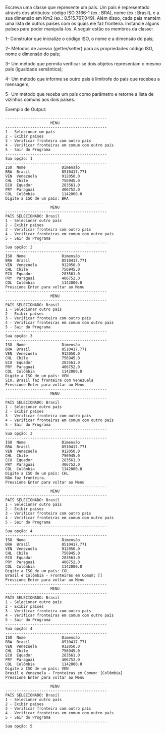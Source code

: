 Escreva uma classe que represente um país. Um país é representado através dos atributos: código ISO 3166-1 (ex.: BRA), nome (ex.: Brasil), e a sua dimensão em Km2 (ex.: 8.515.767,049). Além disso, cada país mantém uma lista de outros países com os quais ele faz fronteira. Instancie alguns países para poder manipulá-los. A seguir estão os membros da classe:

1- Construtor que inicialize o código ISO, o nome e a dimensão do
país;

2- Métodos de acesso (getter/setter) para as propriedades código
ISO, nome e dimensão do país;

3- Um método que permita verificar se dois objetos representam o
mesmo país (igualdade semântica);

4- Um método que informe se outro país é limítrofe do país que
recebeu a mensagem;

5- Um método que receba um país como parâmetro e retorne a lista de
vizinhos comuns aos dois países.

Exemplo de Output:
~~~
---------------------------------------------
                    MENU
---------------------------------------------
1 - Selecionar um país
2 - Exibir países
3 - Verificar fronteira com outro país
4 - Verificar fronteiras em comum com outro país
5 - Sair do Programa
---------------------------------------------
Sua opção: 1
---------------------------------------------
ISO  Nome                Dimensão
BRA  Brasil              8510417.771
VEN  Venezuela           912050.0
CHL  Chile               756945.0
ECU  Equador             283561.0
PRY  Paraguai            406752.0
COL  Colômbia            1142000.0
Digite a ISO de um país: BRA
---------------------------------------------
                    MENU
---------------------------------------------
PAÍS SELECIONADO: Brasil
1 - Selecionar outro país
2 - Exibir países
3 - Verificar fronteira com outro país
4 - Verificar fronteiras em comum com outro país
5 - Sair do Programa
---------------------------------------------
Sua opção: 2
---------------------------------------------
ISO  Nome                Dimensão
BRA  Brasil              8510417.771
VEN  Venezuela           912050.0
CHL  Chile               756945.0
ECU  Equador             283561.0
PRY  Paraguai            406752.0
COL  Colômbia            1142000.0
Pressione Enter para voltar ao Menu 
---------------------------------------------
                    MENU
---------------------------------------------
PAÍS SELECIONADO: Brasil
1 - Selecionar outro país
2 - Exibir países
3 - Verificar fronteira com outro país
4 - Verificar fronteiras em comum com outro país
5 - Sair do Programa
---------------------------------------------
Sua opção: 3
---------------------------------------------
ISO  Nome                Dimensão
BRA  Brasil              8510417.771
VEN  Venezuela           912050.0
CHL  Chile               756945.0
ECU  Equador             283561.0
PRY  Paraguai            406752.0
COL  Colômbia            1142000.0
Digite a ISO de um país: VEN
Sim. Brasil faz fronteira com Venezuela
Pressione Enter para voltar ao Menu 
---------------------------------------------
                    MENU
---------------------------------------------
PAÍS SELECIONADO: Brasil
1 - Selecionar outro país
2 - Exibir países
3 - Verificar fronteira com outro país
4 - Verificar fronteiras em comum com outro país
5 - Sair do Programa
---------------------------------------------
Sua opção: 3
---------------------------------------------
ISO  Nome                Dimensão
BRA  Brasil              8510417.771
VEN  Venezuela           912050.0
CHL  Chile               756945.0
ECU  Equador             283561.0
PRY  Paraguai            406752.0
COL  Colômbia            1142000.0
Digite a ISO de um país: CHL
Não faz fronteira.
Pressione Enter para voltar ao Menu 
---------------------------------------------
                    MENU
---------------------------------------------
PAÍS SELECIONADO: Brasil
1 - Selecionar outro país
2 - Exibir países
3 - Verificar fronteira com outro país
4 - Verificar fronteiras em comum com outro país
5 - Sair do Programa
---------------------------------------------
Sua opção: 4
---------------------------------------------
ISO  Nome                Dimensão
BRA  Brasil              8510417.771
VEN  Venezuela           912050.0
CHL  Chile               756945.0
ECU  Equador             283561.0
PRY  Paraguai            406752.0
COL  Colômbia            1142000.0
Digite a ISO de um país: COL
Brasil e Colômbia - Fronteiras em Comum: []
Pressione Enter para voltar ao Menu 
---------------------------------------------
                    MENU
---------------------------------------------
PAÍS SELECIONADO: Brasil
1 - Selecionar outro país
2 - Exibir países
3 - Verificar fronteira com outro país
4 - Verificar fronteiras em comum com outro país
5 - Sair do Programa
---------------------------------------------
Sua opção: 4
---------------------------------------------
ISO  Nome                Dimensão
BRA  Brasil              8510417.771
VEN  Venezuela           912050.0
CHL  Chile               756945.0
ECU  Equador             283561.0
PRY  Paraguai            406752.0
COL  Colômbia            1142000.0
Digite a ISO de um país: VEN
Brasil e Venezuela - Fronteiras em Comum: [Colômbia]
Pressione Enter para voltar ao Menu 
---------------------------------------------
                    MENU
---------------------------------------------
PAÍS SELECIONADO: Brasil
1 - Selecionar outro país
2 - Exibir países
3 - Verificar fronteira com outro país
4 - Verificar fronteiras em comum com outro país
5 - Sair do Programa
---------------------------------------------
Sua opção: 5
~~~